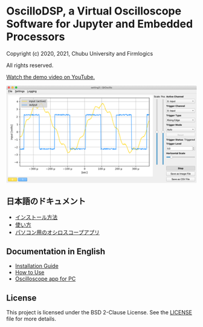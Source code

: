 # OscilloDSP, a Virtual Oscilloscope Software for Jupyter and Embedded Processors

Copyright (c) 2020, 2021, Chubu University and Firmlogics

All rights reserved.

[Watch the demo video on YouTube.](https://www.youtube.com/watch?v=cJITVeQGVG0)

![PySide 2 app](image/pyside2_app.png)

## 日本語のドキュメント

- [インストール方法](hostapp/installation.ipynb)
- [使い方](hostapp/usage.ipynb)
- [パソコン用のオシロスコープアプリ](hostapp/oscillo.ipynb)

## Documentation in English

- [Installation Guide](hostapp/installation_en.ipynb)
- [How to Use](hostapp/usage_en.ipynb)
- [Oscilloscope app for PC](hostapp/oscillo_en.ipynb)

## License

This project is licensed under the BSD 2-Clause License.
See the [LICENSE](LICENSE) file for more details.
